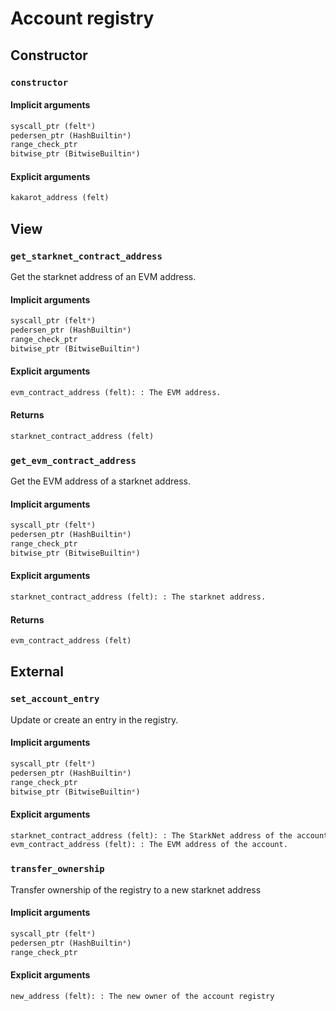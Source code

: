 



# Account registry

## Constructor

### `constructor`
  

#### Implicit arguments
  
```python  
syscall_ptr (felt*)  
pedersen_ptr (HashBuiltin*)  
range_check_ptr  
bitwise_ptr (BitwiseBuiltin*)  
```
#### Explicit arguments
  
```python  
kakarot_address (felt)  
```
## View

### `get_starknet_contract_address`
  
Get the starknet address of an EVM address.
#### Implicit arguments
  
```python  
syscall_ptr (felt*)  
pedersen_ptr (HashBuiltin*)  
range_check_ptr  
bitwise_ptr (BitwiseBuiltin*)  
```
#### Explicit arguments
  
```python  
evm_contract_address (felt): : The EVM address.  
```
#### Returns
  
```python  
starknet_contract_address (felt)  
```
### `get_evm_contract_address`
  
Get the EVM address of a starknet address.
#### Implicit arguments
  
```python  
syscall_ptr (felt*)  
pedersen_ptr (HashBuiltin*)  
range_check_ptr  
bitwise_ptr (BitwiseBuiltin*)  
```
#### Explicit arguments
  
```python  
starknet_contract_address (felt): : The starknet address.  
```
#### Returns
  
```python  
evm_contract_address (felt)  
```
## External

### `set_account_entry`
  
Update or create an entry in the registry.
#### Implicit arguments
  
```python  
syscall_ptr (felt*)  
pedersen_ptr (HashBuiltin*)  
range_check_ptr  
bitwise_ptr (BitwiseBuiltin*)  
```
#### Explicit arguments
  
```python  
starknet_contract_address (felt): : The StarkNet address of the account.  
evm_contract_address (felt): : The EVM address of the account.  
```
### `transfer_ownership`
  
Transfer ownership of the registry to a new starknet address
#### Implicit arguments
  
```python  
syscall_ptr (felt*)  
pedersen_ptr (HashBuiltin*)  
range_check_ptr  
```
#### Explicit arguments
  
```python  
new_address (felt): : The new owner of the account registry  
```